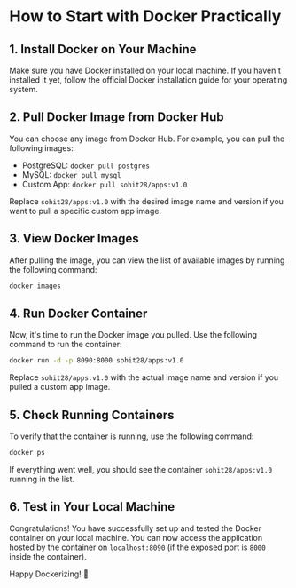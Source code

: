# How to Start with Docker Practically

## 1. Install Docker on Your Machine
Make sure you have Docker installed on your local machine. If you haven't installed it yet, follow the official Docker installation guide for your operating system.

## 2. Pull Docker Image from Docker Hub
You can choose any image from Docker Hub. For example, you can pull the following images:
- PostgreSQL: `docker pull postgres`
- MySQL: `docker pull mysql`
- Custom App: `docker pull sohit28/apps:v1.0`

Replace `sohit28/apps:v1.0` with the desired image name and version if you want to pull a specific custom app image.

## 3. View Docker Images
After pulling the image, you can view the list of available images by running the following command:
```bash
docker images
```

## 4. Run Docker Container
Now, it's time to run the Docker image you pulled. Use the following command to run the container:
```bash
docker run -d -p 8090:8000 sohit28/apps:v1.0
```
Replace `sohit28/apps:v1.0` with the actual image name and version if you pulled a custom app image.

## 5. Check Running Containers
To verify that the container is running, use the following command:
```bash
docker ps
```

If everything went well, you should see the container `sohit28/apps:v1.0` running in the list.

## 6. Test in Your Local Machine
Congratulations! You have successfully set up and tested the Docker container on your local machine. You can now access the application hosted by the container on `localhost:8090` (if the exposed port is `8000` inside the container).

Happy Dockerizing! 🐳
